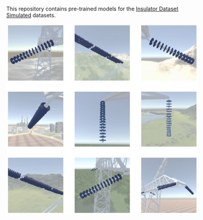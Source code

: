 This repository contains pre-trained models for the
[Insulator Dataset Simulated](https://www.kaggle.com/datasets/hericlesfelipe/insulator-dataset-simulated) datasets.

![sample](sample.jpg)